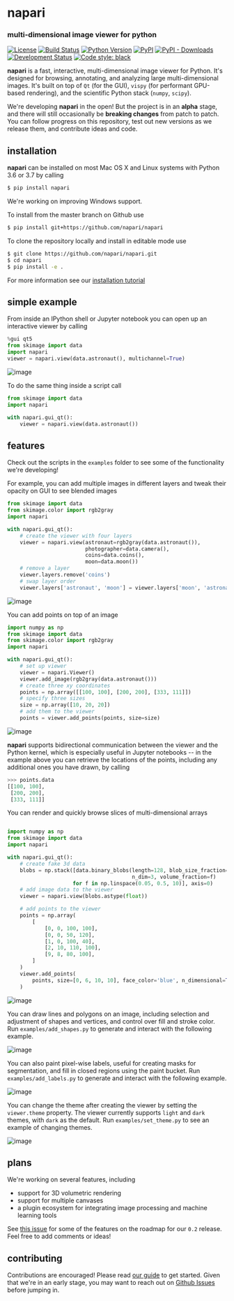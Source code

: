 # napari

### multi-dimensional image viewer for python

[![License](https://img.shields.io/pypi/l/napari.svg)](https://github.com/napari/napari/raw/master/LICENSE)
[![Build Status](https://api.cirrus-ci.com/github/Napari/napari.svg)](https://cirrus-ci.com/napari/napari)
[![Python Version](https://img.shields.io/pypi/pyversions/napari.svg)](https://python.org)
[![PyPI](https://img.shields.io/pypi/v/napari.svg)](https://pypi.org/project/napari)
[![PyPI - Downloads](https://img.shields.io/pypi/dm/napari.svg)](https://pypistats.org/packages/napari)
[![Development Status](https://img.shields.io/pypi/status/napari.svg)](https://github.com/napari/napari)
[![Code style: black](https://img.shields.io/badge/code%20style-black-000000.svg)](https://github.com/python/black)

**napari** is a fast, interactive, multi-dimensional image viewer for Python. It's designed for browsing, annotating, and analyzing large multi-dimensional images. It's built on top of `Qt` (for the GUI), `vispy` (for performant GPU-based rendering), and the scientific Python stack (`numpy`, `scipy`).

We're developing **napari** in the open! But the project is in an **alpha** stage, and there will still occasionally be **breaking changes** from patch to patch. You can follow progress on this repository, test out new versions as we release them, and contribute ideas and code.

## installation

**napari** can be installed on most Mac OS X and Linux systems with Python 3.6 or 3.7 by calling

```sh
$ pip install napari
```

We're working on improving Windows support.

To install from the master branch on Github use

```sh
$ pip install git+https://github.com/napari/napari
```

To clone the repository locally and install in editable mode use

```sh
$ git clone https://github.com/napari/napari.git
$ cd napari
$ pip install -e .
```

For more information see our [installation tutorial](./tutorials/installation.md)

## simple example

From inside an IPython shell or Jupyter notebook you can open up an interactive viewer by calling

```python
%gui qt5
from skimage import data
import napari
viewer = napari.view(data.astronaut(), multichannel=True)
```

![image](resources/screenshot-add-image.png)

To do the same thing inside a script call

```python
from skimage import data
import napari

with napari.gui_qt():
    viewer = napari.view(data.astronaut())
```

## features

Check out the scripts in the `examples` folder to see some of the functionality we're developing!

For example, you can add multiple images in different layers and tweak their opacity on GUI to see blended images

```python
from skimage import data
from skimage.color import rgb2gray
import napari

with napari.gui_qt():
    # create the viewer with four layers
    viewer = napari.view(astronaut=rgb2gray(data.astronaut()),
                         photographer=data.camera(),
                         coins=data.coins(),
                         moon=data.moon())
    # remove a layer
    viewer.layers.remove('coins')
    # swap layer order
    viewer.layers['astronaut', 'moon'] = viewer.layers['moon', 'astronaut']
```

![image](resources/screenshot-layers.png)

You can add points on top of an image

```python
import numpy as np
from skimage import data
from skimage.color import rgb2gray
import napari

with napari.gui_qt():
    # set up viewer
    viewer = napari.Viewer()
    viewer.add_image(rgb2gray(data.astronaut()))
    # create three xy coordinates
    points = np.array([[100, 100], [200, 200], [333, 111]])
    # specify three sizes
    size = np.array([10, 20, 20])
    # add them to the viewer
    points = viewer.add_points(points, size=size)
```

![image](resources/screenshot-add-points.png)

**napari** supports bidirectional communication between the viewer and the Python kernel, which is especially useful in Jupyter notebooks -- in the example above you can retrieve the locations of the points, including any additional ones you have drawn, by calling

```python
>>> points.data
[[100, 100],
 [200, 200],
 [333, 111]]
```

You can render and quickly browse slices of multi-dimensional arrays

```python

import numpy as np
from skimage import data
import napari

with napari.gui_qt():
    # create fake 3d data
    blobs = np.stack([data.binary_blobs(length=128, blob_size_fraction=0.05,
                                        n_dim=3, volume_fraction=f)
                     for f in np.linspace(0.05, 0.5, 10)], axis=0)
    # add image data to the viewer
    viewer = napari.view(blobs.astype(float))

    # add points to the viewer
    points = np.array(
        [
            [0, 0, 100, 100],
            [0, 0, 50, 120],
            [1, 0, 100, 40],
            [2, 10, 110, 100],
            [9, 8, 80, 100],
        ]
    )
    viewer.add_points(
        points, size=[0, 6, 10, 10], face_color='blue', n_dimensional=True
    )

```

![image](resources/screenshot-nD-slicing.gif)

You can draw lines and polygons on an image, including selection and adjustment of shapes and vertices, and control over fill and stroke color. Run `examples/add_shapes.py` to generate and interact with the following example.

![image](resources/screenshot-add-shapes.png)

You can also paint pixel-wise labels, useful for creating masks for segmentation, and fill in closed regions using the paint bucket. Run `examples/add_labels.py` to generate and interact with the following example.

![image](resources/screenshot-add-labels.png)

You can change the theme after creating the viewer by setting the `viewer.theme` property. The viewer currently supports `light` and `dark` themes, with `dark` as the default. Run `examples/set_theme.py` to see an example of changing themes.

![image](resources/screenshot-set-theme.png)

## plans

We're working on several features, including

- support for 3D volumetric rendering
- support for multiple canvases
- a plugin ecosystem for integrating image processing and machine learning tools

See [this issue](https://github.com/napari/napari/issues/301) for some of the features on the roadmap for our `0.2` release. Feel free to add comments or ideas!

## contributing

Contributions are encouraged! Please read [our guide](https://github.com/napari/napari/blob/master/CONTRIBUTING.md) to get started. Given that we're in an early stage, you may want to reach out on [Github Issues](https://github.com/napari/napari/issues) before jumping in.
